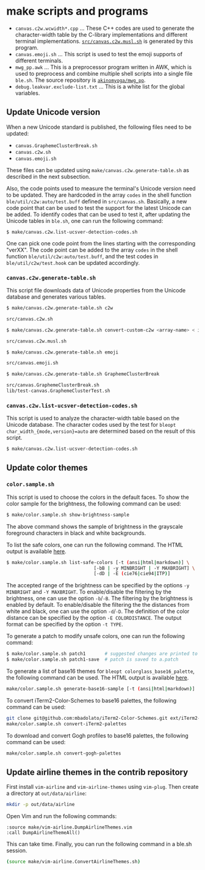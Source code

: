 # make scripts and programs

- `canvas.c2w.wcwidth*.cpp` ... These C++ codes are used to generate the character-width table by the C-library implementations and different terminal implementations.
  [`src/canvas.c2w.musl.sh`](../src/canvas.c2w.musl.sh) is generated by this program.
- `canvas.emoji.sh` ... This script is used to test the emoji supports of different terminals.
- `mwg_pp.awk` ... This is a preprocessor program written in AWK, which is used to preprocess and combine multiple shell scripts into a single file `ble.sh`.
  The source repository is [`akinomyoga/mwg_pp`](https://github.com/akinomyoga/mwg_pp).
- `debug.leakvar.exclude-list.txt` ... This is a white list for the global variables.


## Update Unicode version

When a new Unicode standard is published, the following files need to be
updated:

- `canvas.GraphemeClusterBreak.sh`
- `canvas.c2w.sh`
- `canvas.emoji.sh`

These files can be updated using `make/canvas.c2w.generate-table.sh` as
described in the next subsection.

Also, the code points used to measure the terminal's Unicode version need to be
updated.  They are hardcoded in the array `codes` in the shell function
`ble/util/c2w:auto/test.buff` defined in `src/canvas.sh`.  Basically, a new
code point that can be used to test the support for the latest Unicode can be
added.  To identify codes that can be used to test it, after updating the
Unicode tables in `ble.sh`, one can run the following command:

```console
$ make/canvas.c2w.list-ucsver-detection-codes.sh
```

One can pick one code point from the lines starting with the corresponding
"verXX".  The code point can be added to the array `codes` in the shell
function `ble/util/c2w:auto/test.buff`, and the test codes in
`ble/util/c2w/test.hook` can be updated accordingly.

### `canvas.c2w.generate-table.sh`

This script file downloads data of Unicode properties from the Unicode database and
generates various tables.

```bash
$ make/canvas.c2w.generate-table.sh c2w

src/canvas.c2w.sh

$ make/canvas.c2w.generate-table.sh convert-custom-c2w <array-name> < input > output

src/canvas.c2w.musl.sh

$ make/canvas.c2w.generate-table.sh emoji

src/canvas.emoji.sh

$ make/canvas.c2w.generate-table.sh GraphemeClusterBreak

src/canvas.GraphemeClusterBreak.sh
lib/test-canvas.GraphemeClusterTest.sh

```

### `canvas.c2w.list-ucsver-detection-codes.sh`

This script is used to analyze the character-width table based on the Unicode
database.  The character codes used by the test for `bleopt
char_width_{mode,version}=auto` are determined based on the result of this
script.

```bash
$ make/canvas.c2w.list-ucsver-detection-codes.sh
```

## Update color themes

### `color.sample.sh`

This script is used to choose the colors in the default faces.  To show the
color sample for the brightness, the following command can be used:

```bash
$ make/color.sample.sh show-brightness-sample
```

The above command shows the sample of brightness in the grayscale foreground
characters in black and white backgrounds.

To list the safe colors, one can run the following command.  The HTML output is
available
[here](https://akinomyoga.github.io/ble.sh/color.sample.safe-colors.html).


```bash
$ make/color.sample.sh list-safe-colors [-t (ansi|html|markdown)] \
                                [-bB | -y MINBRIGHT | -Y MAXBRIGHT] \
                                [-dD | -E (cie76|cie94|ITP)]
```

The accepted range of the brightness can be specified by the options `-y
MINBRIGHT` and `-Y MAXBRIGHT`.  To enable/disable the filtering by the
brightness, one can use the option `-b`/`-B`.  The filtering by the brightness
is enabled by default.  To enable/disable the filtering the the distances from
white and black, one can use the option `-d`/`-D`.  The definition of the color
distance can be specified by the option `-E COLORDISTANCE`.  The output format
can be specified by the option `-t TYPE`.

To generate a patch to modify unsafe colors, one can run the following command:

```bash
$ make/color.sample.sh patch1       # suggested changes are printed to stdout
$ make/color.sample.sh patch1-save  # patch is saved to a.patch
```

To generate a list of base16 themes for `bleopt colorglass_base16_palette`, the
following command can be used.  The HTML output is available
[here](https://akinomyoga.github.io/ble.sh/colorglass.base16.html).

```bash
make/color.sample.sh generate-base16-sample [-t (ansi|html|markdown)]
```

To convert iTerm2-Color-Schemes to base16 palettes, the following command can
be used:

```bash
git clone git@github.com:mbadolato/iTerm2-Color-Schemes.git ext/iTerm2-Color-Schemes
make/color.sample.sh convert-iTerm2-palettes
```

To download and convert Gogh profiles to base16 palettes, the following command
can be used:

```bash
make/color.sample.sh convert-gogh-palettes
```


## Update airline themes in the contrib repository

First install `vim-airline` and `vim-airline-themes` using `vim-plug`. Then
create a directory at `out/data/airline`:

```bash
mkdir -p out/data/airline
```


Open Vim and run the following commands:

```vim
:source make/vim-airline.DumpAirlineThemes.vim
:call DumpAirlineThemeAll()
```

This can take time. Finally, you can run the following command in a ble.sh
session.

```bash
(source make/vim-airline.ConvertAirlineThemes.sh)
```
